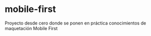 # mobile-first
Proyecto desde cero donde se ponen en práctica conocimientos de maquetación Mobile First
